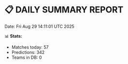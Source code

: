 📋 DAILY SUMMARY REPORT
======================
Date: Fri Aug 29 14:11:01 UTC 2025

📊 **Stats:**
- Matches today: 57
- Predictions: 342
- Teams in DB: 0
